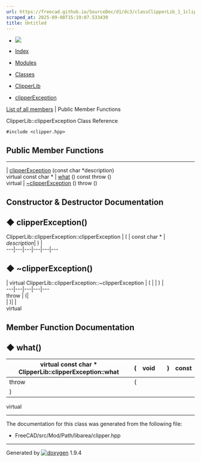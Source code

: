 ```yaml
---
url: https://freecad.github.io/SourceDoc/d1/dc3/classClipperLib_1_1clipperException.html
scraped_at: 2025-09-08T15:19:07.533430
title: Untitled
---
```


  * [ ![](https://www.freecad.org/svg/logo-freecad.svg) ](https://freecadweb.org "FreeCAD")
  * [Index](../../index.html "Index")
  * [Modules](../../modules.html "Modules list")
  * [Classes](../../annotated.html "Annotated list")

  * [ClipperLib](../../df/db2/namespaceClipperLib.html)
  * [clipperException](../../d1/dc3/classClipperLib_1_1clipperException.html)

[List of all members](../../dd/d31/classClipperLib_1_1clipperException-members.html) | Public Member Functions

ClipperLib::clipperException Class Reference

`#include <clipper.hpp>`

##  Public Member Functions  
  
---  
|
[clipperException](../../d1/dc3/classClipperLib_1_1clipperException.html#a7d44b32d06cd870500355667f6e0d6ed)
(const char *description)  
virtual const char * | [what](../../d1/dc3/classClipperLib_1_1clipperException.html#a466e8a96cdb9dcf41fe9a54842639f12) () const throw ()  
virtual | [~clipperException](../../d1/dc3/classClipperLib_1_1clipperException.html#ae64ee27d7b74c6f4f62aaf466bfc9c19) () throw ()  
  
## Constructor & Destructor Documentation

## ◆ clipperException()

ClipperLib::clipperException::clipperException  | ( | const char *  | _description_| ) |   
---|---|---|---|---|---  
  
## ◆ ~clipperException()

| virtual ClipperLib::clipperException::~clipperException  | ( | | ) |   
---|---|---|---|---  
throw | (|   
| )| |   
virtual  
  
## Member Function Documentation

## ◆ what()

| virtual const char * ClipperLib::clipperException::what  | ( | void  | | ) |  const  
---|---|---|---|---|---  
throw | (|   
| )| |   
virtual  
  
* * *

The documentation for this class was generated from the following file:

  * FreeCAD/src/Mod/Path/libarea/clipper.hpp

* * *

Generated by
[![doxygen](../../doxygen.svg)](https://www.doxygen.org/index.html) 1.9.4

